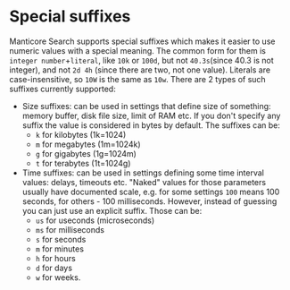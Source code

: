 # Special suffixes

Manticore Search supports special suffixes which makes it easier to use numeric values with a special meaning. The common form for them is `integer number`+`literal`, like `10k` or `100d`, but not `40.3s`(since 40.3 is not integer), and not `2d 4h` (since there are two, not one value). Literals are case-insensitive, so `10W` is the same as `10w`. There are 2 types of such suffixes currently supported:

* Size suffixes: can be used in settings that define size of something: memory buffer, disk file size, limit of RAM etc. If you don't specify any suffix the value is considered in bytes by default. The suffixes can be:
  - `k` for kilobytes (1k=1024)
  - `m` for megabytes (1m=1024k)
  - `g` for gigabytes (1g=1024m)
  - `t` for terabytes (1t=1024g)
* Time suffixes: can be used in settings defining some time interval values: delays, timeouts etc. "Naked" values for those parameters usually have documented scale, e.g. for some settings `100` means 100 seconds, for others - 100 milliseconds. However, instead of guessing you can just use an explicit suffix. Those can be:
  - `us` for useconds (microseconds)
  - `ms` for milliseconds
  - `s` for seconds
  - `m` for minutes
  - `h` for hours
  - `d` for days
  - `w` for weeks.

